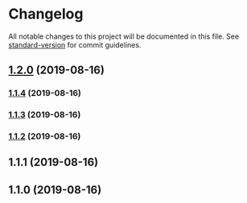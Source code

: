 # Changelog

All notable changes to this project will be documented in this file. See [standard-version](https://github.com/conventional-changelog/standard-version) for commit guidelines.

## [1.2.0](https://github.com/app-boilerplate/conventional-commit-spec/compare/v1.1.4...v1.2.0) (2019-08-16)

### [1.1.4](https://github.com/app-boilerplate/conventional-commit-spec/compare/v1.1.3...v1.1.4) (2019-08-16)

### [1.1.3](https://github.com/app-boilerplate/conventional-commit-spec/compare/v1.1.2...v1.1.3) (2019-08-16)

### [1.1.2](https://github.com/app-boilerplate/conventional-commit-spec/compare/v1.1.1...v1.1.2) (2019-08-16)

## 1.1.1 (2019-08-16)

## 1.1.0 (2019-08-16)

